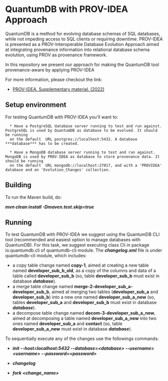 # QuantumDB with PROV-IDEA Approach

QuantumDB is a method for evolving database schemas of SQL databases, while not impeding access to SQL clients or
requiring downtime. PROV-IDEA is presented as a PROV-Interoperable Database Evolution Approach aimed at integrating provenance
information into relational database schema evolution, using PROV as provenance framework.

In this repository we present our approach for making the QuantumDB tool provenance-aware by applying PROV-IDEA

For more information, please checkout the link:

* [PROV-IDEA. Supplementary material. (2022)](https://zenodo.org/records/10701239)

## Setup environment

For testing QuantumDB with PROV-IDEA you'll want to:


      * Have a PostgreSQL database server running to test and run against. PostgreSQL is used by QuantumDB as database to be evolved. It should be running 
      on the default  URL postgres://localhost:5432. A database ***database*** has to be created.
      
      * Have a MongoDB database server running to test and run against. MongoDB is used by PROV-IDEA as database to store provenance data. It should be running 
      on the default  URL mongodb://localhost:27017, and with a 'PROVIDEA' database and an 'Evolution_Changes' collection.

## Building

To run the Maven build, do:


 ***mvn clean install -Dmaven.test.skip=true***
   

## Running

To test QuantumDB with PROV-IDEA we suggest using the QuantumDB CLI tool (recommended and easiest option to manage databases with QuantumDB). For this task, we suggest executing class Cli in package io.quantumdb.cli of quantumdb-cli module. The ***changelog.xml*** file is under quantumdb-cli module, which includes:
- a copy table change named **copy-1**, aimed at creating a new table named **developer_sub_b_old**, as a copy of the columns and data of a table called **developer_sub_b** (so, table **developer_sub_b** must exist in database ***database***).
- a merge table change named **merge-2-developer_sub_a-developer_sub_b**, aimed at merging two tables (**developer_sub_a**  and **developer_sub_b**) into a new one named **developer_sub_a_new** (so, tables **developer_sub_a** and  **developer_sub_b** must exist in database ***database***).
- a decompose table change named **decom-3-developer_sub_a_new**, aimed at decomposing a table named **developer_sub_a_new** into two ones named **developer_sub_a** and **contact** (so, table **developer_sub_a_new** must exist in database ***database***).

To sequentially execute any of the changes use the followings commands:
     

- ***init --host=localhost:5432 --database=\<database\> --username=\<username\> --password=\<password\>***
    
- ***changelog***

- ***fork <change_name>***

